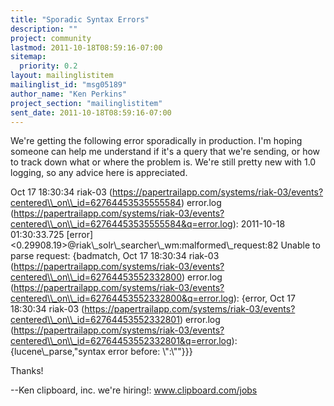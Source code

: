```yaml
---
title: "Sporadic Syntax Errors"
description: ""
project: community
lastmod: 2011-10-18T08:59:16-07:00
sitemap:
  priority: 0.2
layout: mailinglistitem
mailinglist_id: "msg05189"
author_name: "Ken Perkins"
project_section: "mailinglistitem"
sent_date: 2011-10-18T08:59:16-07:00
---
```



 We're getting the following error sporadically in production. I'm hoping 
someone can help me understand if it's a query that we're sending, or how to 
track down what or where the problem is. We're still pretty new with 1.0 
logging, so any advice here is appreciated.

Oct 17 18:30:34 riak-03 
(https://papertrailapp.com/systems/riak-03/events?centered\\_on\\_id=62764453535555584)
 error.log 
(https://papertrailapp.com/systems/riak-03/events?centered\\_on\\_id=62764453535555584&q=error.log):
 2011-10-18 01:30:33.725 [error] 
&lt;0.29908.19&gt;@riak\\_solr\\_searcher\\_wm:malformed\\_request:82 Unable to parse 
request: {badmatch,
Oct 17 18:30:34 riak-03 
(https://papertrailapp.com/systems/riak-03/events?centered\\_on\\_id=62764453552332800)
 error.log 
(https://papertrailapp.com/systems/riak-03/events?centered\\_on\\_id=62764453552332800&q=error.log):
 {error,
Oct 17 18:30:34 riak-03 
(https://papertrailapp.com/systems/riak-03/events?centered\\_on\\_id=62764453552332801)
 error.log 
(https://papertrailapp.com/systems/riak-03/events?centered\\_on\\_id=62764453552332801&q=error.log):
 {lucene\\_parse,"syntax error before: \\":\\""}}}

Thanks!

--Ken
clipboard, inc. 
we're hiring!: www.clipboard.com/jobs

